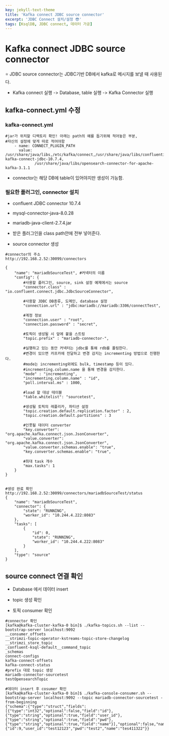 ```yaml
---
key: jekyll-text-theme
title: 'Kafka connect JDBC source connector'
excerpt: 'JDBC Connect 설치/설정 😎'
tags: [KsqlDB, JDBC connect, 데이터 가공]
---
```


# Kafka connect JDBC source connector

:star: JDBC source connector는 JDBC기반 DB에서 kafka로 메시지를 보낼 때 사용된다.

* Kafka connect 실행 -> Database, table 실행 -> Kafka Connector 실행


## kafka-connect.yml 수정

### kafka-connect.yml

```
#jar가 위치할 디렉토리 확인! 아래는 path의 예를 돕기위해 적어놓은 부분, 
#자신의 설정에 맞게 따로 적어야함
    - name: CONNECT_PLUGIN_PATH
      value: /usr/share/java/libs,/etc/kafka/connect,/usr/share/java/libs/confluentinc-kafka-connect-jdbc-10.7.4, 
             /usr/share/java/libs/opensearch-connector-for-apache-kafka-3.1.1
```

* connector는 해당 DB에 table이 있어야지만 생성이 가능함.

### 필요한 플러그인, connector 설치

* confluent JDBC connector 10.7.4  

* mysql-connector-java-8.0.28  

* mariadb-java-client-2.7.4.jar   

* 받은 플러그인을 class path안에 전부 넣어준다.

* source connector 생성 

```
#connector의 주소
http://192.168.2.52:30099/connectors

{
    "name": "mariadbSourceTest", #커넥터의 이름
    "config": {
        #사용할 플러그인, source, sink 설정 예제에서는 source
        "connector.class" : "io.confluent.connect.jdbc.JdbcSourceConnector", 
        
        #사용할 JDBC DB종류, 도메인, database 설정
        "connection.url" : "jdbc:mariadb://mariadb:3306/connectTest",
        
        #계정 정보
        "connection.user" : "root",
        "connection.password" : "secret",
        
        #토픽이 생성될 시 앞에 붙을 스트링 
        "topic.prefix" : "mariadb-connector-",
        
        #실행하고 있는 동안 커넥터는 jdbc를 통해 rdb를 폴링한다. 
        #변경이 있으면 카프카에 전달하고 변경 감지는 incrementing 방법으로 진행한다. 
        #mode는 incrementing외에도 bulk, timestamp 등이 있다. 
        #incrementing.column.name 을 통해 변경을 감지한다.
        "mode" : "incrementing",
        "incrementing.column.name" : "id",
        "poll.interval.ms" : 1000,
        
        #load 할 대상 테이블
        "table.whitelist": "sourcetest",
        
        #생성될 토픽의 레플리카, 파티션 설정
        "topic.creation.default.replication.factor" : 2,
        "topic.creation.default.partitions" : 3
        
        #인풋될 데이터 converter
        "key.converter": "org.apache.kafka.connect.json.JsonConverter",
        "value.converter": "org.apache.kafka.connect.json.JsonConverter",
        "value.converter.schemas.enable": "true",
        "key.converter.schemas.enable": "true",
        
        #최대 task 개수
        "max.tasks": 1
    }
}


#생성 완료 확인
http://192.168.2.52:30099/connectors/mariadbSourceTest/status
{
    "name": "mariadbSourceTest",
    "connector": {
        "state": "RUNNING",
        "worker_id": "10.244.4.222:8083"
    },
    "tasks": [
        {
            "id": 0,
            "state": "RUNNING",
            "worker_id": "10.244.4.222:8083"
        }
    ],
    "type": "source"
}
```

## source connect 연결 확인

* Database 에서 데이터 insert

* topic 생성 확인

* 토픽 consumer 확인

```
#connector 확인
[kafka@kafka-cluster-kafka-0 bin]$ ./kafka-topics.sh --list --bootstrap-server localhost:9092
__consumer_offsets
__strimzi-topic-operator-kstreams-topic-store-changelog
__strimzi_store_topic
_confluent-ksql-default__command_topic
_schemas
connect-configs
kafka-connect-offsets
kafka-connect-status
#prefix 대로 topic 생성
mariadb-connector-sourcetest
testOpensearchTopic

#데이터 insert 후 cosumer 확인
[kafka@kafka-cluster-kafka-0 bin]$ ./kafka-console-consumer.sh --bootstrap-server localhost:9092 --topic mariadb-connector-sourcetest -from-beginning
{"schema":{"type":"struct","fields":[{"type":"int32","optional":false,"field":"id"},{"type":"string","optional":true,"field":"user_id"},{"type":"string","optional":true,"field":"pwd"},{"type":"string","optional":true,"field":"name"}],"optional":false,"name":"users"},"payload":{"id":9,"user_id":"test12123","pwd":"test2","name":"tes411322"}}
```